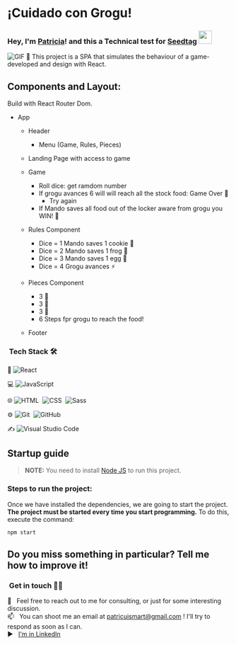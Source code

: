 # ¡Cuidado con Grogu!
### Hey, I'm [Patricia](https://github.com/patricuismart)! and this a Technical test for [Seedtag](https://github.com/seedtag) <img src="https://raw.githubusercontent.com/iampavangandhi/iampavangandhi/master/gifs/Hi.gif" width="30px"></h2>
<img  alt="GIF" src="https://www.gifmaniacos.es/wp-content/uploads/2021/03/gifmaniacos.es-15-2.gif" />
📍 This project is a SPA that simulates the behaviour of a game- developed and design with React.

## Components and Layout:
Build with React Router Dom.

- App
  - Header
    - Menu (Game, Rules, Pieces)
  - Landing Page with access to game
  - Game
    - Roll dice: get ramdom number
    - If grogu avances 6 will will reach all the stock food: Game Over 💩
       - Try again
    - If Mando saves all food out of the locker aware from grogu you WIN! 🚀
   
  - Rules Component
    - Dice = 1 Mando saves 1 cookie 🍪
    - Dice = 2 Mando saves 1 frog 🐸
    - Dice = 3 Mando saves 1 egg 🥚
    - Dice = 4 Grogu avances ⚡
    
  - Pieces Component
    - 3 🍪
    - 3 🐸
    - 3 🥚
    - 6 Steps fpr grogu to reach the food!
    
  - Footer




### &nbsp;Tech Stack 🛠

🔧 ![React](https://img.shields.io/badge/-React-333333?style=flat&logo=react)&nbsp;

💻 ![JavaScript](https://img.shields.io/badge/-JavaScript-333333?style=flat&logo=javascript)&nbsp; 

🌐 ![HTML](https://img.shields.io/badge/-HTML-333333?style=flat&logo=HTML5)&nbsp;
![CSS](https://img.shields.io/badge/-CSS-333333?style=flat&logo=CSS3&logoColor=1572B6)&nbsp; ![Sass](https://img.shields.io/badge/Sass-333333?style=flat&logo=sass&logoColor=pink)&nbsp;

⚙️ ![Git](https://img.shields.io/badge/-Git-333333?style=flat&logo=git)&nbsp; ![GitHub](https://img.shields.io/badge/-GitHub-333333?style=flat&logo=github)&nbsp; &nbsp;

✍️ ![Visual Studio Code](https://img.shields.io/badge/-Visual%20Studio%20Code-333333?style=flat&logo=visual-studio-code&logoColor=007ACC)&nbsp;

## Startup guide

> **NOTE:** You need to install [Node JS](https://nodejs.org/) to run this project.

### Steps to run the project:

Once we have installed the dependencies, we are going to start the project. **The project must be started every time you start programming.** To do this, execute the command:

```bash
npm start
```

## Do you miss something in particular? Tell me how to improve it!
### &nbsp;Get in touch 🤝🏻

💬 &nbsp; Feel free to reach out to me for consulting, or just for some interesting discussion.\
📫 &nbsp; You can shoot me an email at patricuismart@gmail.com ! I'll try to respond as soon as I can.\
▶️ &nbsp; [I'm in LinkedIn](https://www.linkedin.com/in/martinez-patricia/)
